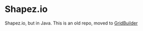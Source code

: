 # Shapez.io
Shapez.io, but in Java. This is an old repo, moved to [GridBuilder](https://github.com/PeterTiny1/GridBuilder)

